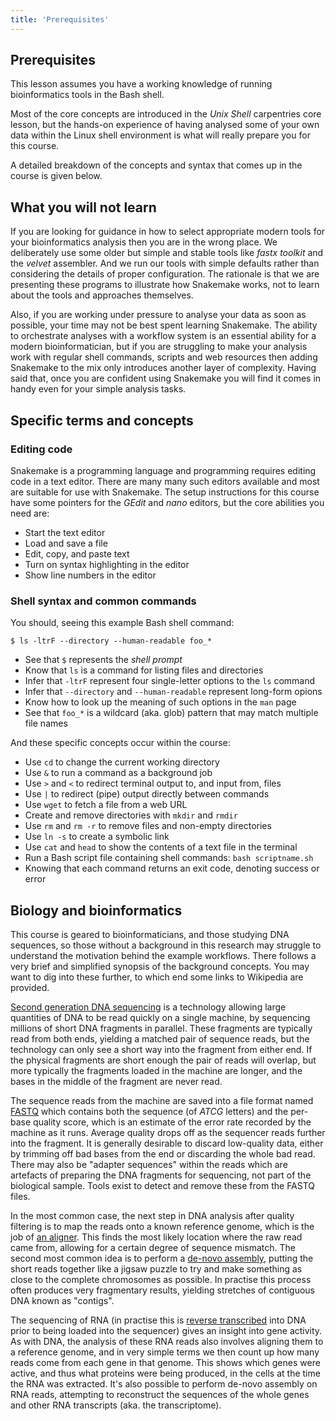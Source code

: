 ```yaml
---
title: 'Prerequisites'
---
```


## Prerequisites

This lesson assumes you have a working knowledge of running bioinformatics tools in the Bash shell.

Most of the core concepts are introduced in the *Unix Shell* carpentries core lesson, but the
hands-on experience of having analysed some of your own data within the Linux shell environment
is what will really prepare you for this course.

A detailed breakdown of the concepts and syntax that comes up in the course is given below.

## What you will not learn

If you are looking for guidance in how to select appropriate modern tools for your bioinformatics
analysis then you are in the wrong place. We deliberately use some older but simple and stable
tools like *fastx toolkit* and the *velvet* assembler. And we run our tools with simple defaults
rather than considering the details of proper configuration. The rationale is that we are
presenting these programs to illustrate how Snakemake works, not to learn about the tools and
approaches themselves.

Also, if you are working under pressure to analyse your data as soon as possible, your time may not
be best spent learning Snakemake. The ability to orchestrate analyses with a workflow system is an
essential ability for a modern bioinformatician, but if you are struggling to make your analysis
work with regular shell commands, scripts and web resources then adding Snakemake to the mix only
introduces another layer of complexity. Having said that, once you are confident using Snakemake
you will find it comes in handy even for your simple analysis tasks.

## Specific terms and concepts

### Editing code

Snakemake is a programming language and programming requires editing code in a text editor. There
are many many such editors available and most are suitable for use with Snakemake. The setup
instructions for this course have some pointers for the *GEdit* and *nano* editors, but the core
abilities you need are:

* Start the text editor
* Load and save a file
* Edit, copy, and paste text
* Turn on syntax highlighting in the editor
* Show line numbers in the editor

### Shell syntax and common commands

You should, seeing this example Bash shell command:

```
$ ls -ltrF --directory --human-readable foo_*
```

* See that `$` represents the *shell prompt*
* Know that `ls` is a command for listing files and directories
* Infer that `-ltrF` represent four single-letter options to the `ls` command
* Infer that `--directory` and `--human-readable` represent long-form opions
* Know how to look up the meaning of such options in the `man` page
* See that `foo_*` is a wildcard (aka. glob) pattern that may match multiple file names

And these specific concepts occur within the course:

* Use `cd` to change the current working directory
* Use `&` to run a command as a background job
* Use `>` and `<` to redirect terminal output to, and input from, files
* Use `|` to redirect (pipe) output directly between commands
* Use `wget` to fetch a file from a web URL
* Create and remove directories with `mkdir` and `rmdir`
* Use `rm` and `rm -r` to remove files and non-empty directories
* Use `ln -s` to create a symbolic link
* Use `cat` and `head` to show the contents of a text file in the terminal
* Run a Bash script file containing shell commands: `bash scriptname.sh`
* Knowing that each command returns an exit code, denoting success or error

## Biology and bioinformatics

This course is geared to bioinformaticians, and those studying DNA sequences, so those without
a background in this research may struggle to understand the motivation behind the example
workflows. There follows a very brief and simplified synopsis of the background concepts. You may
want to dig into these further, to which end some links to Wikipedia are provided.

[Second generation DNA sequencing](https://en.wikipedia.org/wiki/Massive_parallel_sequencing) is
a technology allowing large quantities of DNA to be read quickly on a single machine, by sequencing
millions of short DNA fragments in parallel. These fragments are typically read from
both ends, yielding a matched pair of sequence reads, but the technology can only see a short
way into the fragment from either end. If the physical fragments are short enough the pair of reads
will overlap, but more typically the fragments loaded in the machine are longer, and the bases in
the middle of the fragment are never read.

The sequence reads from the machine are saved into a file format named [FASTQ](
https://en.wikipedia.org/wiki/FASTQ_format) which contains both the sequence (of *ATCG* letters)
and the per-base quality score, which is an estimate of the error rate recorded by the machine as
it runs. Average quality drops off as the sequencer reads further into the fragment. It is
generally desirable to discard low-quality data, either by trimming off bad bases from the end or
discarding the whole bad read. There may also be "adapter sequences" within the reads which are
artefacts of preparing the DNA fragments for sequencing, not part of the biological sample. Tools
exist to detect and remove these from the FASTQ files.

In the most common case, the next step in DNA analysis after quality filtering is to map the
reads onto a known reference genome, which is the job of [an aligner](
https://en.wikipedia.org/wiki/List_of_sequence_alignment_software#Short-read_sequence_alignment).
This finds the most likely location where the raw read came from, allowing for a certain degree
of sequence mismatch. The second most common idea is to perform a [de-novo assembly](
https://en.wikipedia.org/wiki/De_novo_sequence_assemblers), putting the short reads together like
a jigsaw puzzle to try and make something as close to the complete chromosomes as possible. In
practise this process often produces very fragmentary results, yielding stretches of contiguous DNA
known as "contigs".

The sequencing of RNA (in practise this is [reverse transcribed](
https://en.wikipedia.org/wiki/Reverse_transcriptase) into DNA prior to being loaded into the
sequencer) gives an insight into gene activity. As with DNA, the analysis of these RNA reads also
involves aligning them to a reference genome, and in very simple terms we then count up how many
reads come from each gene in that genome. This shows which genes were active, and thus what
proteins were being produced, in the cells at the time the RNA was extracted. It's also possible
to perform de-novo assembly on RNA reads, attempting to reconstruct the sequences of the whole
genes and other RNA transcripts (aka. the transcriptome).


